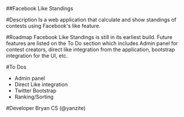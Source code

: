 ##Facebook Like Standings

#Description
Is a web application that calculate and show standings of contests using Facebook's like feature.

#Roadmap
Facebook Like Standings is still in its earliest build. Future features are listed on the To Do section which includes Admin panel for contest creators, direct like integration from the application, bootstrap integration for the UI, etc.

#To Dos
* Admin panel
* Direct Like integration
* Twitter Bootstrap
* Ranking/Sorting


#Developer
Bryan CS (@yanzite)
